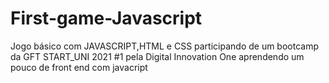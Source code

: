 # First-game-Javascript
Jogo básico com JAVASCRIPT,HTML e CSS
participando de um bootcamp da GFT START_UNI 2021 #1 pela Digital Innovation One
aprendendo um pouco de front end com javacript

